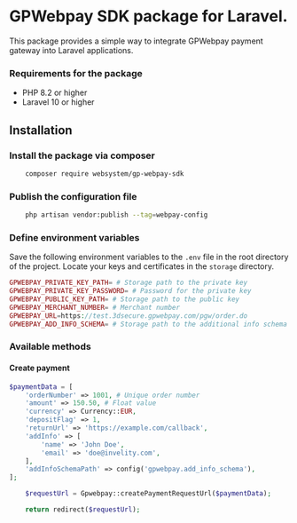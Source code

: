 # GPWebpay SDK package for Laravel.

This package provides a simple way to integrate GPWebpay payment gateway into Laravel applications.

### Requirements for the package
- PHP 8.2 or higher
- Laravel 10 or higher

## Installation

### Install the package via composer

```bash
    composer require websystem/gp-webpay-sdk
```

### Publish the configuration file

```bash
    php artisan vendor:publish --tag=webpay-config
```

### Define environment variables
Save the following environment variables to the `.env` file in the root directory of the project.
 Locate your keys and certificates in the `storage` directory.

```php
GPWEBPAY_PRIVATE_KEY_PATH= # Storage path to the private key
GPWEBPAY_PRIVATE_KEY_PASSWORD= # Password for the private key
GPWEBPAY_PUBLIC_KEY_PATH= # Storage path to the public key
GPWEBPAY_MERCHANT_NUMBER= # Merchant number
GPWEBPAY_URL=https://test.3dsecure.gpwebpay.com/pgw/order.do
GPWEBPAY_ADD_INFO_SCHEMA= # Storage path to the additional info schema
```
### Available methods

#### Create payment
```php
$paymentData = [
    'orderNumber' => 1001, # Unique order number
    'amount' => 150.50, # Float value
    'currency' => Currency::EUR,
    'depositFlag' => 1, 
    'returnUrl' => 'https://example.com/callback',
    'addInfo' => [
        'name' => 'John Doe',
        'email' => 'doe@invelity.com',
    ],
    'addInfoSchemaPath' => config('gpwebpay.add_info_schema'),
];

    $requestUrl = Gpwebpay::createPaymentRequestUrl($paymentData);

    return redirect($requestUrl);
```
